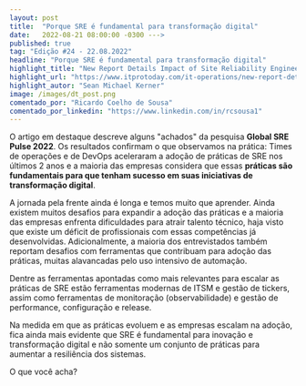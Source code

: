 ```yaml
---
layout: post 
title:  "Porque SRE é fundamental para transformação digital"
date:   2022-08-21 08:00:00 -0300 --->
published: true
tag: "Edição #24 - 22.08.2022"
headline: "Porque SRE é fundamental para transformação digital"
highlight_title: "New Report Details Impact of Site Reliability Engineering on ITOps"
highlight_url: "https://www.itprotoday.com/it-operations/new-report-details-impact-site-reliability-engineering-itops"
highlight_autor: "Sean Michael Kerner"
image: /images/dt_post.png
comentado_por: "Ricardo Coelho de Sousa"
comentado_por_linkedin: "https://www.linkedin.com/in/rcsousa1"
---
```

O artigo em destaque descreve alguns "achados" da pesquisa **Global SRE Pulse 2022**. Os resultados confirmam o que observamos na prática: Times de operações e de DevOps aceleraram a adoção de práticas de SRE nos últimos 2 anos e a maioria das empresas considera que essas **práticas são fundamentais para que tenham sucesso em suas iniciativas de transformação digital**.

A jornada pela frente ainda é longa e temos muito que aprender. Ainda existem muitos desafios para expandir a adoção das práticas e a maioria das empresas enfrenta dificuldades para atrair talento técnico, haja visto que existe um déficit de profissionais com essas competências já desenvolvidas. Adicionalmente, a maioria dos entrevistados também reportam desafios com ferramentas que contribuam para adoção das práticas, muitas alavancadas pelo uso intensivo de automação.

Dentre as ferramentas apontadas como mais relevantes para escalar as práticas de SRE estão ferramentas modernas de  ITSM e gestão de tickers, assim como ferramentas de monitoração (observabilidade) e gestão de performance, configuração e release.

Na medida em que as práticas evoluem e as empresas escalam na adoção, fica ainda mais evidente que SRE é fundamental para inovação e transformação digital e não somente um conjunto de práticas para aumentar a resiliência dos sistemas.

O que você acha?